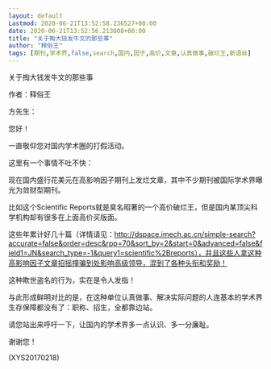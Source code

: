 ```yaml
---
layout: default
Lastmod: 2020-06-21T13:52:58.236527+00:00
date: 2020-06-21T13:52:56.213008+00:00
title: "关于掏大钱发牛文的那些事"
author: "释俗王"
tags: [期刊,学术界,false,search,国内,因子,高价,文章,认真做事,破烂王,新语丝]
---
```


关于掏大钱发牛文的那些事

作者：释俗王

方先生：

您好！

一直敬仰您对国内学术圈的打假活动。

这里有一个事情不吐不快：

现在国内盛行花美元在高影响因子期刊上发烂文章，其中不少期刊被国际学术界曝光为敛财型期刊。

比如这个Scientific Reports就是臭名昭著的一个高价破烂王，但是国内某顶尖科学机构却有很多在上面高价买版面。

这些年累计好几十篇（详情请见：http://dspace.imech.ac.cn/simple-search?accurate=false&order=desc&rpp=70&sort_by=2&start=0&advanced=false&field1=JN&search_type=-1&query1=scientific%2Breports），并且这些人拿这种高影响因子文章招摇撞骗到处影响高级领导，混到了各种头衔和奖励！

这种欺世盗名的行为，实在是令人发指！

与此形成鲜明对比的是，在这种单位认真做事、解决实际问题的人连基本的学术界生存保障都没有了：职称、招生，全都靠边站。

请您站出来呼吁一下，让国内的学术界多一点认识、多一分廉耻。

谢谢您！

(XYS20170218)

